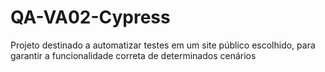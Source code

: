 # QA-VA02-Cypress
Projeto destinado a automatizar testes em um site público escolhido, para garantir a funcionalidade correta de determinados cenários
